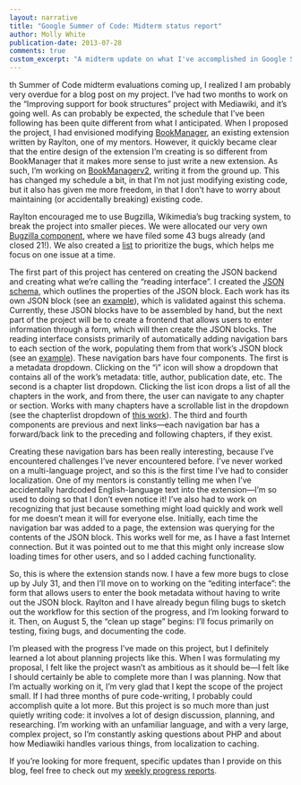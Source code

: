 ```yaml
---
layout: narrative
title: "Google Summer of Code: Midterm status report"
author: Molly White
publication-date: 2013-07-28
comments: true
custom_excerpt: "A midterm update on what I've accomplished in Google Summer of Code."
---
```


th Summer of Code midterm evaluations coming up, I realized I am probably very overdue for a blog post on my project. I’ve had two months to work on the “Improving support for book structures” project with Mediawiki, and it’s going well. As can probably be expected, the schedule that I’ve been following has been quite different from what I anticipated. When I proposed the project, I had envisioned modifying <a href="http://www.mediawiki.org/wiki/Extension:BookManager">BookManager</a>, an existing extension written by Raylton, one of my mentors. However, it quickly became clear that the entire design of the extension I’m creating is so different from BookManager that it makes more sense to just write a new extension. As such, I’m working on <a href="http://www.mediawiki.org/wiki/Extension:BookManagerv2">BookManagerv2</a>, writing it from the ground up. This has changed my schedule a bit, in that I’m not just modifying existing code, but it also has given me more freedom, in that I don’t have to worry about maintaining (or accidentally breaking) existing code.

Raylton encouraged me to use Bugzilla, Wikimedia’s bug tracking system, to break the project into smaller pieces. We were allocated our very own <a href="https://bugzilla.wikimedia.org/buglist.cgi?component=BookManagerv2&amp;list_id=221967">Bugzilla component</a>, where we have filed some 43 bugs already (and closed 21!). We also created a <a href="https://meta.wikimedia.org/wiki/Book_management/Bug_priority">list</a> to prioritize the bugs, which helps me focus on one issue at a time.

The first part of this project has centered on creating the JSON backend and creating what we’re calling the “reading interface”. I created the <a href="https://meta.wikimedia.org/wiki/Schema:BookManagerv2">JSON schema</a>, which outlines the properties of the JSON block. Each work has its own JSON block (see an <a href="http://tools.wmflabs.org/bookmanagerv2/wiki/Book:The_Interpretation_of_Dreams">example</a>), which is validated against this schema. Currently, these JSON blocks have to be assembled by hand, but the next part of the project will be to create a frontend that allows users to enter information through a form, which will then create the JSON blocks. The reading interface consists primarily of automatically adding navigation bars to each section of the work, populating them from that work’s JSON block (see an <a href="http://tools.wmflabs.org/bookmanagerv2/wiki/The_Interpretation_of_Dreams/Chapter_1">example</a>). These navigation bars have four components. The first is a metadata dropdown. Clicking on the “i” icon will show a dropdown that contains all of the work’s metadata: title, author, publication date, etc. The second is a chapter list dropdown. Clicking the list icon drops a list of all the chapters in the work, and from there, the user can navigate to any chapter or section. Works with many chapters have a scrollable list in the dropdown (see the chapterlist dropdown of <a href="http://tools.wmflabs.org/bookmanagerv2/wiki/United_States_%E2%80%93_Vietnam_Relations,_1945%E2%80%931967:_A_Study_Prepared_by_the_Department_of_Defense">this work</a>). The third and fourth components are previous and next links—each navigation bar has a forward/back link to the preceding and following chapters, if they exist.

Creating these navigation bars has been really interesting, because I’ve encountered challenges I’ve never encountered before. I’ve never worked on a multi-language project, and so this is the first time I’ve had to consider localization. One of my mentors is constantly telling me when I’ve accidentally hardcoded English-language text into the extension—I’m so used to doing so that I don’t even notice it! I’ve also had to work on recognizing that just because something might load quickly and work well for me doesn’t mean it will for everyone else. Initially, each time the navigation bar was added to a page, the extension was querying for the contents of the JSON block. This works well for me, as I have a fast Internet connection. But it was pointed out to me that this might only increase slow loading times for other users, and so I added caching functionality.

So, this is where the extension stands now. I have a few more bugs to close up by July 31, and then I’ll move on to working on the “editing interface”: the form that allows users to enter the book metadata without having to write out the JSON block. Raylton and I have already begun filing bugs to sketch out the workflow for this section of the progress, and I’m looking forward to it. Then, on August 5, the “clean up stage” begins: I’ll focus primarily on testing, fixing bugs, and documenting the code.

I’m pleased with the progress I’ve made on this project, but I definitely learned a lot about planning projects like this. When I was formulating my proposal, I felt like the project wasn’t as ambitious as it should be—I felt like I should certainly be able to complete more than I was planning. Now that I’m actually working on it, I’m very glad that I kept the scope of the project small. If I had three months of pure code-writing, I probably could accomplish quite a lot more. But this project is so much more than just quietly writing code: it involves a lot of design discussion, planning, and researching. I’m working with an unfamiliar language, and with a very large, complex project, so I’m constantly asking questions about PHP and about how Mediawiki handles various things, from localization to caching.

If you’re looking for more frequent, specific updates than I provide on this blog, feel free to check out my <a href="https://meta.wikimedia.org/wiki/Book_management/Progress">weekly progress reports</a>.
